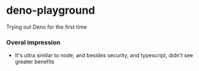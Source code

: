 # deno-playground
Trying out Deno for the first time

### Overal impression
- It's ultra similar to node, and besides security, and typescript, didn't see greater benefits
